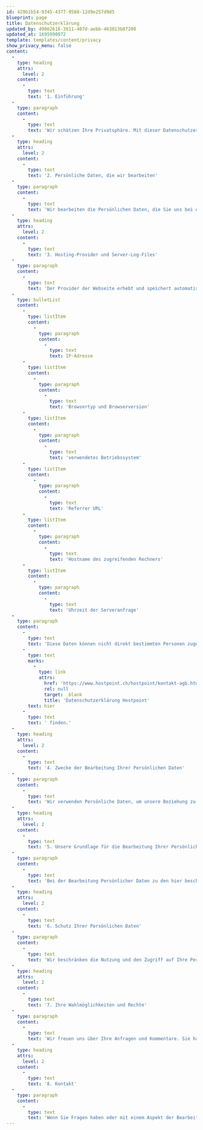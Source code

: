 ```yaml
---
id: 429b1b54-9345-4377-9588-12d9e257d9d5
blueprint: page
title: Datenschutzerklärung
updated_by: 49862616-3811-407d-aebb-463013b87200
updated_at: 1695990972
template: templates/content/privacy
show_privacy_menu: false
content:
  -
    type: heading
    attrs:
      level: 2
    content:
      -
        type: text
        text: '1. Einführung'
  -
    type: paragraph
    content:
      -
        type: text
        text: 'Wir schätzen Ihre Privatsphäre. Mit dieser Datenschutzerklärung (DSE) verpflichten wir uns, Ihre Privatsphäre und die Vertraulichkeit Ihrer persönlichen Daten ("Persönliche Daten") zu gewährleisten, wenn Sie unsere Webseite nutzen oder mit uns kommunizieren. Wenn Sie auf unsere Webseite zugreifen und/oder mit uns kommunizieren, erklären Sie sich mit dieser DSE einverstanden. Sollten Sie mit irgendeinem Teil dieser DSE nicht einverstanden sein, müssen Sie uns darüber informieren und die Nutzung unserer Webseite einstellen. Wir sind dann nicht in der Lage, Ihnen weitere rechtliche oder damit verbundene Dienstleistungen zu erbringen.'
  -
    type: heading
    attrs:
      level: 2
    content:
      -
        type: text
        text: '2. Persönliche Daten, die wir bearbeiten'
  -
    type: paragraph
    content:
      -
        type: text
        text: 'Wir bearbeiten die Persönlichen Daten, die Sie uns bei der Kommunikation mit uns zur Verfügung stellen (z.B. Name, Mail- und Postadresse, Telefonnummer, Sprachpräferenz, Berufsbezeichnung, Geschäftsverbindungen und Inhalt der Kommunikation). Die Persönliche Daten können sich sowohl auf Sie als auch auf Ihre Mitarbeiter und Vertreter beziehen. In einigen Fällen werden die Persönlichen Daten durch Informationen aus öffentlichen Quellen, wie Online-Medien oder Arbeitgeber-Webseiten, ergänzt, um Ihre aktuelle berufliche Position zu bestätigen oder weitere Informationen zu erhalten, damit wir effektiv mit Ihnen kommunizieren können.'
  -
    type: heading
    attrs:
      level: 2
    content:
      -
        type: text
        text: '3. Hosting-Provider und Server-Log-Files'
  -
    type: paragraph
    content:
      -
        type: text
        text: 'Der Provider der Webseite erhebt und speichert automatisch Informationen in sog. Server-Log-Files, die Ihr Browser automatisch an uns übermittelt. Dies sind:'
  -
    type: bulletList
    content:
      -
        type: listItem
        content:
          -
            type: paragraph
            content:
              -
                type: text
                text: IP-Adresse
      -
        type: listItem
        content:
          -
            type: paragraph
            content:
              -
                type: text
                text: 'Browsertyp und Browserversion'
      -
        type: listItem
        content:
          -
            type: paragraph
            content:
              -
                type: text
                text: 'verwendetes Betriebssystem'
      -
        type: listItem
        content:
          -
            type: paragraph
            content:
              -
                type: text
                text: 'Referrer URL'
      -
        type: listItem
        content:
          -
            type: paragraph
            content:
              -
                type: text
                text: 'Hostname des zugreifenden Rechners'
      -
        type: listItem
        content:
          -
            type: paragraph
            content:
              -
                type: text
                text: 'Uhrzeit der Serveranfrage'
  -
    type: paragraph
    content:
      -
        type: text
        text: 'Diese Daten können nicht direkt bestimmten Personen zugeordnet werden. Eine Zusammenführung dieser Daten mit anderen Datenquellen wird nicht vorgenommen. Wir behalten uns vor, diese Daten nachträglich zu prüfen, wenn uns konkrete Anhaltspunkte für eine rechtswidrige Nutzung bekannt werden. Diese Daten sowie alle Daten dieser Webseite werden bei unserem Hosting-Provider Hostpoint AG, Rapperswil-Jona gespeichert, dessen Datenschutzerklärung Sie '
      -
        type: text
        marks:
          -
            type: link
            attrs:
              href: 'https://www.hostpoint.ch/hostpoint/kontakt-agb.html#datenschutz'
              rel: null
              target: _blank
              title: 'Datenschutzerklärung Hostpoint'
        text: hier
      -
        type: text
        text: ' finden.'
  -
    type: heading
    attrs:
      level: 2
    content:
      -
        type: text
        text: '4. Zwecke der Bearbeitung Ihrer Persönlichen Daten'
  -
    type: paragraph
    content:
      -
        type: text
        text: 'Wir verwenden Persönliche Daten, um unsere Beziehung zu Ihnen zu verwalten und um mit Ihnen zu kommunizieren, z.B. um Ihnen Newsletter und Einladungen zu Veranstaltungen, Schulungsprogrammen oder Vorträgen zuzusenden, um unsere Kontaktliste zu pflegen und/oder um Ihnen andere Informationen zukommen zu lassen, die Sie von uns anfordern. Persönliche Daten werden nur von uns und unseren Technologielieferanten verwendet (die verpflichtet sind, Ihre Persönlichen Daten in gleichem Mass wie wir zu schützen). Wir verkaufen Ihre Persönlichen Daten nicht an Dritte und geben sie auch nicht anderweitig an Dritte weiter, es sei denn, Sie haben vorher zugestimmt oder wir sind nach geltendem Recht dazu verpflichtet. Wir unterwerfen Sie nicht dem Profiling oder der automatisierten Entscheidungsfindung. Persönliche Daten, die sich auf die Kommunikation mit Ihnen beziehen, werden so lange gespeichert, wie Sie mit uns in geschäftlichem Kontakt stehen, vorbehaltlich geltender gesetzlicher oder behördlicher Aufbewahrungspflichten.'
  -
    type: heading
    attrs:
      level: 2
    content:
      -
        type: text
        text: '5. Unsere Grundlage für die Bearbeitung Ihrer Persönlichen Daten'
  -
    type: paragraph
    content:
      -
        type: text
        text: 'Bei der Bearbeitung Persönlicher Daten zu den hier beschriebenen Zwecken stützen wir uns auf Ihre Zustimmung zu dieser DSE, unsere berechtigten Interessen an der Kommunikation mit Ihnen als Geschäftskontakt über unsere Geschäftstätigkeit und unsere Veranstaltungen und/oder unsere Vertragserfüllung oder einen anderen Grund für die rechtmässige Bearbeitung Ihrer Persönlichen Daten gemäss den geltenden Gesetzen und Vorschriften.'
  -
    type: heading
    attrs:
      level: 2
    content:
      -
        type: text
        text: '6. Schutz Ihrer Persönlichen Daten'
  -
    type: paragraph
    content:
      -
        type: text
        text: 'Wir beschränken die Nutzung und den Zugriff auf Ihre Persönlichen Daten auf diejenigen, die sie unbedingt kennen müssen, um Ihnen den Zugang zu unserer Webseite zu ermöglichen und/oder mit Ihnen zu kommunizieren. Wir ergreifen geeignete technische und organisatorische Massnahmen, um die Vertraulichkeit und Integrität Ihrer Persönlichen Daten zu wahren. Wir überprüfen regelmässig unsere Sicherheitsrichtlinien und -verfahren, um sicherzustellen, dass unsere Systeme sicher und geschützt sind, und wir gewährleisten die Einhaltung aller geltenden Datenschutz- und Sicherheitsgesetze.'
  -
    type: heading
    attrs:
      level: 2
    content:
      -
        type: text
        text: '7. Ihre Wahlmöglichkeiten und Rechte'
  -
    type: paragraph
    content:
      -
        type: text
        text: 'Wir freuen uns über Ihre Anfragen und Kommentare. Sie haben das Recht, von uns über jede Bearbeitung Ihrer Persönlichen Daten informiert zu werden, um die Rechtmässigkeit der Bearbeitung zu überprüfen. Wenn Sie von unrichtigen oder unvollständigen Persönlichen Daten betroffen sind, können Sie die Berichtigung oder Vervollständigung der entsprechenden Daten verlangen. Soweit dies nach geltendem Recht zulässig ist, können Sie in bestimmten Fällen die Löschung Ihrer Persönlichen Daten oder eine vorübergehende Einschränkung der Bearbeitung verlangen, und Sie können auch der Bearbeitung Ihrer Persönlichen Daten widersprechen, in welchem Fall wir jedoch möglicherweise nicht in der Lage sind, entsprechende Dienstleistungen zu erbringen.'
  -
    type: heading
    attrs:
      level: 2
    content:
      -
        type: text
        text: '8. Kontakt'
  -
    type: paragraph
    content:
      -
        type: text
        text: 'Wenn Sie Fragen haben oder mit einem Aspekt der Bearbeitung Ihrer Persönlichen Daten durch uns unzufrieden sind, können Sie sich an Ihren Kontakt bzw. Ihre jeweilige Anwältin oder Ihren jeweiligen Anwalt bei Uto Legal, Utoquai 39, Postfach, CH-8034 Zürich (utolegal.ch) wenden.'
---
```


